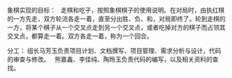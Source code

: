 
象棋实现的目标：
   走棋和吃子，按照象棋棋子的使用说明。在对局时，由执红棋的一方先走，双方轮流各走一着，直至分出胜、负、和，对局即终了。轮到走棋的一方，将某个棋子从一个交叉点走到另一个交叉点，或者吃掉对方的棋子而占领其交叉点，都算走一着。双方各走一着，称为一个回合。
 
 
 
 分工：
   组长马芳玉负责项目计划、文档撰写、项目管理、需求分析与设计，代码的审查与修改。
   熊嘉鑫、李佳纯、陶玲玉负责代码的编写，以及相关资料的查找。
